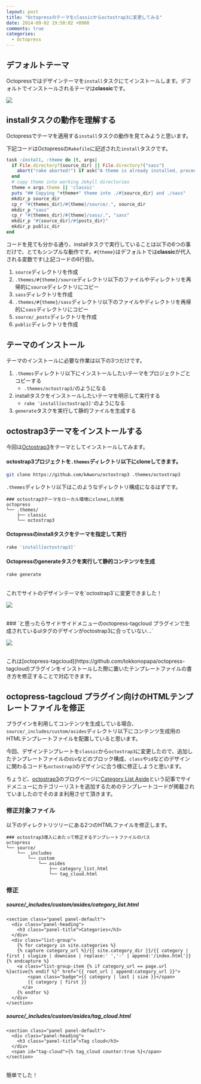 ```yaml
---
layout: post
title: "Octopressのテーマをclassicからoctostrap3に変更してみる"
date: 2014-09-02 19:50:02 +0900
comments: true
categories: 
  - Octopress
---
```

## デフォルトテーマ
Octopressではデザインテーマを`install`タスクにてインストールします。デフォルトでインストールされるテーマは**classic**です。

![](/images/octopress_test_page.jpg)

## installタスクの動作を理解する

Octopressでテーマを適用する`install`タスクの動作を見てみようと思います。

下記コードはOctopressの`Rakefile`に記述された`install`タスクです。

```ruby
task :install, :theme do |t, args|
  if File.directory?(source_dir) || File.directory?("sass")
    abort("rake aborted!") if ask("A theme is already installed, proceeding will overwrite existing files. Are you sure?", ['y', 'n']) == 'n'
  end
  # copy theme into working Jekyll directories
  theme = args.theme || 'classic'
  puts "## Copying "+theme+" theme into ./#{source_dir} and ./sass"
  mkdir_p source_dir
  cp_r "#{themes_dir}/#{theme}/source/.", source_dir
  mkdir_p "sass"
  cp_r "#{themes_dir}/#{theme}/sass/.", "sass"
  mkdir_p "#{source_dir}/#{posts_dir}"
  mkdir_p public_dir
end
```

コードを見ても分かる通り、installタスクで実行していることは以下の6つの事だけで、とてもシンプルな動作です。`#{theme}`はデフォルトでは**classic**が代入される変数です(上記コードの6行目)。

 1. `source`ディレクトリを作成
 1. `.themes/#{theme}/source`ディレクトリ以下のファイルやディレクトリを再帰的に`source`ディレクトリにコピー
 1. `sass`ディレクトリを作成
 1. `.themes/#{theme}/sass`ディレクトリ以下のファイルやディレクトリを再帰的に`sass`ディレクトリにコピー
 1. `source/_posts`ディレクトリを作成
 1. `public`ディレクトリを作成


## テーマのインストール
テーマのインストールに必要な作業は以下の3つだけです。

1. `.themes`ディレクトリ以下にインストールしたいテーマをプロジェクトごとコピーする
   - `.themes/octostrap3/`のようになる
1. installタスクをインストールしたいテーマを明示して実行する
   - `rake 'install[octostrap3]'`のようになる
1. `generate`タスクを実行して静的ファイルを生成する

## octostrap3テーマをインストールする
今回は[Octostrap3](https://github.com/kAworu/octostrap3)をテーマとしてインストールしてみます。

#### octostrap3プロジェクトを`.themes`ディレクトリ以下にcloneしてきます。

```sh
git clone https://github.com/kAworu/octostrap3 .themes/octostrap3
```

`.themes`ディレクトリ以下はこのようなディレクトリ構成になるはずです。

<pre><code>### octostrap3テーマをローカル環境にcloneした状態
octopress
└── .themes/
    ├── classic
    └── octostrap3
</code></pre>

#### Octopressのinstallタスクをテーマを指定して実行

```sh
rake 'install[octostrap3]'
```

#### Octopressのgenerateタスクを実行して静的コンテンツを生成

```sh
rake generate
```

<br>
これでサイトのデザインテーマを`octostrap3`に変更できました！

![](/images/customize-octopress-themes_01.jpg)

<br>
### `と思ったらサイドサイドメニューのoctopress-tagcloud プラグインで生成されているulタグのデザインがoctostrap3に合っていない...`

![](/images/customize-octopress-themes_02.jpg)

<br>
これは[octopress-tagcloud](https://github.com/tokkonopapa/octopress-tagcloud)プラグインをインストールした際に置いたテンプレートファイルの書き方を修正することで対応できます。

## octopress-tagcloud プラグイン向けのHTMLテンプレートファイルを修正

プラグインを利用してコンテンツを生成している場合、`source/_includes/custom/asides`ディレクトリ以下にコンテンツ生成用のHTMLテンプレートファイルを配置していると思います。

今回、デザインテンプレートを`classic`から`octostrap3`に変更したので、追加したテンプレートファイルの`div`などのブロック構成、`class`や`id`などのデザインに関わるコードも`octostrap3`のデザインに合う様に修正しようと思います。

ちょうど、[octostrap3](https://github.com/kAworu/octostrap3)のブログページに[Category List Aside](http://kaworu.github.io/octopress/blog/2013/10/03/category-list-aside/)という記事でサイドメニューにカテゴリーリストを追加するためのテンプレートコードが掲載されていましたのでそのまま利用させて頂きます。

### 修正対象ファイル
以下のディレクトリツリーにある2つのHTMLファイルを修正します。

<pre><code>### octostrap3導入にあたって修正するテンプレートファイルのパス
octopress
└── source/
    └── _includes
        └── custom
            └── asides
                ├── category_list.html
                └── tag_cloud.html
</code></pre>

### 修正

##### source/_includes/custom/asides/category_list.html

```
<section class="panel panel-default">
  <div class="panel-heading">
    <h3 class="panel-title">Categories</h3>
  </div>
  <div class="list-group">
    {% for category in site.categories %}
    {% capture category_url %}/{{ site.category_dir }}/{{ category | first | slugize | downcase | replace:' ','-' | append:'/index.html'}}{% endcapture %}
    <a class="list-group-item {% if category_url == page.url %}active{% endif %}" href="{{ root_url | append:category_url }}">
        <span class="badge">{{ category | last | size }}</span>
        {{ category | first }}
      </a>
    {% endfor %}
  </div>
</section>
```

##### source/_includes/custom/asides/tag_cloud.html

```
<section class="panel panel-default">
  <div class="panel-heading">
    <h3 class="panel-title">Tag cloud</h3>
  </div>
  <span id="tag-cloud">{% tag_cloud counter:true %}</span>
</section>
```

<br>
簡単でした！



